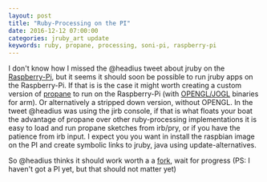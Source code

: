```yaml
---
layout: post
title: "Ruby-Processing on the PI"
date: 2016-12-12 07:00:00
categories: jruby_art update
keywords: ruby, propane, processing, soni-pi, raspberry-pi
---
```

I don't know how I missed the @headius tweet about jruby on the [Raspberry-Pi][tweet], but it seems it should soon be possible to run jruby apps on the Raspberry-Pi. If that is is the case it might worth creating a custom version of [propane][propane] to run on the Raspberry-Pi (with [OPENGL/JOGL][arm] binaries for arm). Or alternatively a stripped down version, without OPENGL. In the tweet @headius was using the jirb console, if that is what floats your boat the advantage of propane over other ruby-processing implementations it is easy to load and run propane sketches from irb/pry, or if you have the patience from irb input. I expect you you want in install the raspbian image on the PI and create symbolic links to jruby, java using update-alternatives.

So @headius thinks it should work worth a a [fork][fork], wait for progress (PS: I haven't got a PI yet, but that should not matter yet)

[tweet]:https://twitter.com/monkstoneT/status/808205882140061696
[propane]:https://github.com/ruby-processing/propane
[arm]:https://github.com/processing/processing/tree/master/core/library
[fork]:https://github.com/ruby-processing/propane/tree/pi
